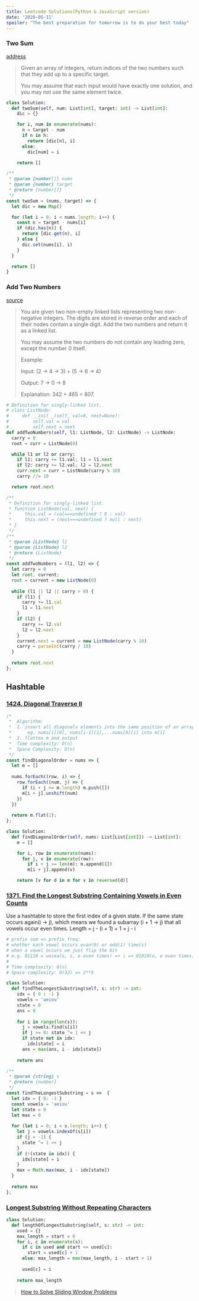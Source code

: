 ```yaml
---
title: Leetcode Solutions(Python & JavaScript version)
date: '2020-05-11'
spoiler: "The best preparation for tomorrow is to do your best today"
---
```


### Two Sum

[address](https://leetcode.com/problems/two-sum/)

> Given an array of integers, return indices of the two numbers such that they add up to a specific target.
>
> You may assume that each input would have exactly one solution, and you may not use the same element twice.

```py
class Solution:
  def twoSum(self, num: List[int], target: int) -> List[int]:
    dic = {}

    for i, num in enumerate(nums):
      n = target - num
      if n in h:
        return [dic[n], i]
      else:
        dic[num] = i

    return []
```

```js
/**
 * @param {number[]} nums
 * @param {number} target
 * @return {number[]}
 */
const twoSum = (nums, target) => {
  let dic = new Map()

  for (let i = 0; i < nums.length; i++) {
    const n = target - nums[i]
    if (dic.has(n)) {
      return [dic.get(n), i]
    } else {
      dic.set(nums[i], i)
    }
  }

  return []
}
```

### Add Two Numbers

[source](https://leetcode.com/problems/remove-duplicates-from-sorted-array/)

> You are given two non-empty linked lists representing two non-negative integers. The digits are stored in reverse order and each of their nodes contain a single digit. Add the two numbers and return it as a linked list.
>
> You may assume the two numbers do not contain any leading zero, except the number 0 itself.
> 
> Example:
> 
> Input: (2 -> 4 -> 3) + (5 -> 6 -> 4)
>
> Output: 7 -> 0 -> 8
>
> Explanation: 342 + 465 = 807.

```py
# Definition for singly-linked list.
# class ListNode:
#     def __init__(self, val=0, next=None):
#         self.val = val
#         self.next = next
def addTwoNumbers(self, l1: ListNode, l2: ListNode) -> ListNode:
  carry = 0
  root = curr = ListNode(0)

  while l1 or l2 or carry:
    if l1: carry += l1.val; l1 = l1.next
    if l2: carry += l2.val; l2 = l2.next
    curr.next = curr = ListNode(carry % 10)
    carry //= 10

  return root.next
```

```js
/**
 * Definition for singly-linked list.
 * function ListNode(val, next) {
 *     this.val = (val===undefined ? 0 : val)
 *     this.next = (next===undefined ? null : next)
 * }
 */
/**
 * @param {ListNode} l1
 * @param {ListNode} l2
 * @return {ListNode}
 */
const addTwoNumbers = (l1, l2) => {
  let carry = 0
  let root, current; 
  root = current = new ListNode(0)
  
  while (l1 || l2 || carry > 0) {
    if (l1) {
      carry += l1.val
      l1 = l1.next
    } 
    if (l2) {
      carry += l2.val
      l2 = l2.next
    }
    current.next = current = new ListNode(carry % 10)
    carry = parseInt(carry / 10)
  }
  
  return root.next
};
```



## Hashtable

### [1424. Diagonal Traverse II](https://leetcode.com/problems/diagonal-traverse-ii/)

```js
/*
 *  Algorithm:
 *  1. insert all diagonals elements into the same position of an array
 *      eg. nums[i][0], nums[i-1][1],...nums[0][i] into m[i]
 *  2. flatten m and output  
 *  Time complexity: O(n)
 *  Space Complexity: O(n)
 */
const findDiagonalOrder = nums => {  
  let m = []
  
  nums.forEach((row, i) => {
    row.forEach((num, j) => {
      if (i + j >= m.length) m.push([])
      m[i + j].unshift(num)
    })
  })
  
  return m.flat(1);
};
```

```py
class Solution:
  def findDiagonalOrder(self, nums: List[List[int]]) -> List[int]:
    m = []

    for i, row in enumerate(nums):
      for j, v in enumerate(row):
        if i + j >= len(m): m.append([])
        m[i + j].append(v)

    return [v for d in m for v in reversed(d)]
```

### [1371. Find the Longest Substring Containing Vowels in Even Counts](https://leetcode.com/problems/find-the-longest-substring-containing-vowels-in-even-counts/)

Use a hashtable to store the first index of a given state. If the same state occurs again(i -> j), which means we found a subarray (i + 1 -> j) that all vowels occur even times. Length = j - (i + 1) + 1 = j - i

```py
# prefix sum => prefix freq: 
# whether each vowel occurs evan(0) or odd(1) time(s)
# when a vowel occurs we just flip the bit
# e.g. 01110 = uoiea(o, i, e even times) => i => 01010(o, e even times)
#
# Time complexity: O(n)
# Space complexity: O(32) => 2**5

class Solution:
  def findTheLongestSubstring(self, s: str) -> int:
    idx = { 0 : -1 }
    vowels = 'aeiou'
    state = 0
    ans = 0
    
    for i in range(len(s)):
      j = vowels.find(s[i])
      if j >= 0: state ^= 1 << j
      if state not in idx:
        idx[state] = i
      ans = max(ans, i - idx[state])
    
    return ans
```

```js
/**
 * @param {string} s
 * @return {number}
 */
const findTheLongestSubstring = s =>  {
  let idx = { 0: -1 }
  const vowels = 'aeiou'
  let state = 0
  let max = 0
  
  for (let i = 0; i < s.length; i++) {
    let j = vowels.indexOf(s[i])
    if (j > -1) {
      state ^= 1 << j
    } 
    if (!(state in idx)) {
      idx[state] = i
    }
    max = Math.max(max, i - idx[state])
  }
  
  return max
};
```

### [Longest Substring Without Repeating Characters](https://leetcode.com/problems/longest-substring-without-repeating-characters/)

```py
class Solution:
  def lengthOfLongestSubstring(self, s: str) -> int:
    used = {}
    max_length = start = 0
    for i, c in enumerate(s):
      if c in used and start <= used[c]:
        start = used[c] + 1
      else: max_length = max(max_length, i - start + 1)
        
      used[c] = i
      
    return max_length
```

> [How to Solve Sliding Window Problems](https://medium.com/outco/how-to-solve-sliding-window-problems-28d67601a66)